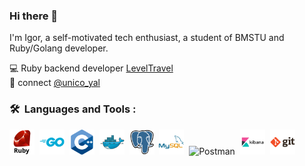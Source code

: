 ### Hi there 👋

I'm Igor, a self-motivated tech enthusiast, a student of BMSTU and Ruby/Golang developer.

💻 Ruby backend developer [LevelTravel](https://level.travel/)  
💬 connect [@unico_yal](https://t.me/unico_yal)    

### 🛠 &nbsp;Languages and Tools :

<p>
<img src="https://github.com/devicons/devicon/blob/master/icons/ruby/ruby-original-wordmark.svg" title="Ruby"  alt="Ruby" width="40" height="40"/>&nbsp;
<img src="https://github.com/devicons/devicon/blob/master/icons/go/go-original-wordmark.svg" title="Go"  alt="Go" width="40" height="40"/>&nbsp;
<img src="https://github.com/devicons/devicon/blob/master/icons/cplusplus/cplusplus-original.svg" title="C++"  alt="C++" width="40" height="40"/>&nbsp;
<img src="https://github.com/devicons/devicon/blob/master/icons/docker/docker-original.svg" title="Docker"  alt="Docker" width="40" height="40"/>&nbsp;
<img src="https://github.com/devicons/devicon/blob/master/icons/postgresql/postgresql-original.svg" title="PostgreSQL"  alt="PostgreSQL" width="40" height="40"/>&nbsp;
<img src="https://github.com/devicons/devicon/blob/master/icons/mysql/mysql-original-wordmark.svg" title="MySQL"  alt="MySQL" width="40" height="40"/>&nbsp;
<img src="https://www.vectorlogo.zone/logos/getpostman/getpostman-icon.svg" title="Postman"  alt="Postman" width="40" height="40"/>&nbsp;
<img src="https://github.com/devicons/devicon/blob/master/icons/kibana/kibana-original-wordmark.svg" title="Kibana"  alt="Kibana" width="40" height="40"/>&nbsp;
<img src="https://github.com/devicons/devicon/blob/master/icons/git/git-original-wordmark.svg" title="Git" **alt="Git" width="40" height="40"/>&nbsp;
</p>
